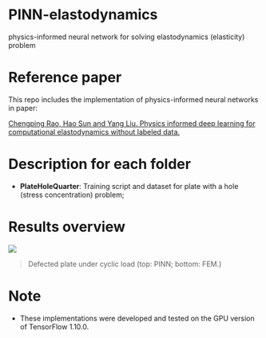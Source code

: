 # PINN-elastodynamics
physics-informed neural network for solving elastodynamics (elasticity) problem

# Reference paper
This repo includes the implementation of physics-informed neural networks in paper: 

[Chengping Rao, Hao Sun and Yang Liu. Physics informed deep learning for computational elastodynamics without labeled data.](https://arxiv.org/abs/2006.08472)

# Description for each folder
- **PlateHoleQuarter**: Training script and dataset for plate with a hole (stress concentration) problem;


# Results overview

![](https://github.com/Raocp/PINN-elastodynamics/blob/master/PlateHoleQuarter/results/GIF_stress.gif)

> Defected plate under cyclic load (top: PINN; bottom: FEM.)



# Note
- These implementations were developed and tested on the GPU version of TensorFlow 1.10.0. 
